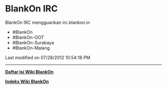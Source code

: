 # BlankOn IRC
BlankOn IRC mengguankan irc.blankon.in
  * ​#BlankOn
  * ​#BlankOn-OOT
  * ​#BlankOn-Surabaya
  * ​#BlankOn-Malang

Last modified on 07/28/2012 10:54:18 PM
 
---
[**Daftar Isi Wiki BlankOn**](/DaftarIsi/README.md)
 
[**Indeks Wiki BlankOn**](/Indeks.md)
